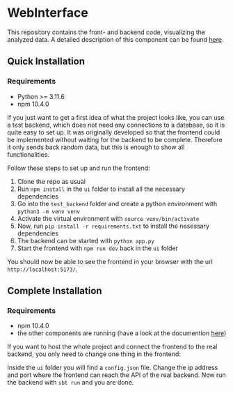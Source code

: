 # WebInterface
This repository contains the front- and backend code, visualizing the analyzed data. A detailed description of this component can be found [here](https://github.com/NewsAnalyseTool/Documentation/wiki/WebInterface-Documentation).

## Quick Installation
### Requirements
- Python >= 3.11.6
- npm 10.4.0

If you just want to get a first idea of what the project looks like, you can use a test backend, which does not need any connections to a database, so it is quite easy to set up. It was originally developed so that the frontend could be implemented without waiting for the backend to be complete. Therefore it only sends back random data, but this is enough to show all functionalities.

Follow these steps to set up and run the frontend:
1) Clone the repo as usual
2) Run `npm install` in the `ui` folder to install all the necessary dependencies
3) Go into the `test_backend` folder and create a python environment with `python3 -m venv venv`
4) Activate the virtual environment with `source venv/bin/activate`
5) Now, run `pip install -r requirements.txt` to install the nesessary dependencies
6) The backend can be started with `python app.py`
7) Start the frontend with `npm run dev` back in the `ui` folder

You should now be able to see the frontend in your browser with the url `http://localhost:5173/`.

## Complete Installation
### Requirements
- npm 10.4.0
- the other components are running (have a look at the documention [here](https://github.com/NewsAnalyseTool/Documentation/wiki/))
  
If you want to host the whole project and connect the frontend to the real backend, you only need to change one thing in the frontend:

Inside the `ui` folder you will find a `config.json` file. Change the ip address and port where the frontend can reach the API of the real backend. Now run the backend with `sbt run` and you are done.
